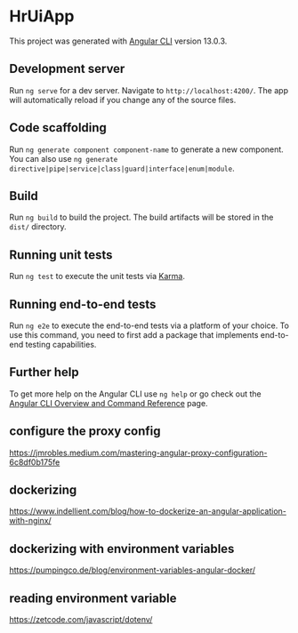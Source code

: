 # HrUiApp

This project was generated with [Angular CLI](https://github.com/angular/angular-cli) version 13.0.3.

## Development server

Run `ng serve` for a dev server. Navigate to `http://localhost:4200/`. The app will automatically reload if you change any of the source files.

## Code scaffolding

Run `ng generate component component-name` to generate a new component. You can also use `ng generate directive|pipe|service|class|guard|interface|enum|module`.

## Build

Run `ng build` to build the project. The build artifacts will be stored in the `dist/` directory.

## Running unit tests

Run `ng test` to execute the unit tests via [Karma](https://karma-runner.github.io).

## Running end-to-end tests

Run `ng e2e` to execute the end-to-end tests via a platform of your choice. To use this command, you need to first add a package that implements end-to-end testing capabilities.

## Further help

To get more help on the Angular CLI use `ng help` or go check out the [Angular CLI Overview and Command Reference](https://angular.io/cli) page.

## configure the proxy config
https://jmrobles.medium.com/mastering-angular-proxy-configuration-6c8df0b175fe

## dockerizing
https://www.indellient.com/blog/how-to-dockerize-an-angular-application-with-nginx/

## dockerizing with environment variables
https://pumpingco.de/blog/environment-variables-angular-docker/

## reading environment variable
https://zetcode.com/javascript/dotenv/
